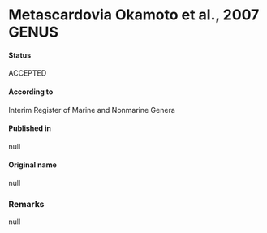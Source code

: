 # Metascardovia Okamoto et al., 2007 GENUS

#### Status
ACCEPTED

#### According to
Interim Register of Marine and Nonmarine Genera

#### Published in
null

#### Original name
null

### Remarks
null